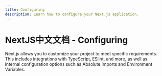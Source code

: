 ```yaml
---
title: Configuring
description: Learn how to configure your Next.js application.
---
```


# NextJS中文文档 - Configuring

Next.js allows you to customize your project to meet specific requirements. This includes integrations with TypeScript, ESlint, and more, as well as internal configuration options such as Absolute Imports and Environment Variables.
